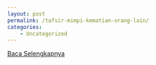 ```yaml
---
layout: post
permalink: /tafsir-mimpi-kematian-orang-lain/
categories:
    - Uncategorized
---
```


[Baca Selengkapnya](/07)